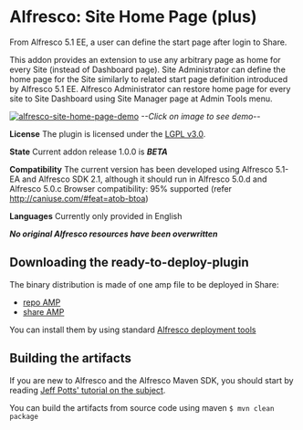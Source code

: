 Alfresco: Site Home Page (plus)
===============================
From Alfresco 5.1 EE, a user can define the start page after login to Share.

This addon provides an extension to use any arbitrary page as home for every Site (instead of Dashboard page). 
Site Administrator can define the home page for the Site similarly to related start page definition introduced by Alfresco 5.1 EE.
Alfresco Administrator can restore home page for every site to Site Dashboard using Site Manager page at Admin Tools menu.

[![alfresco-site-home-page-demo](https://cloud.githubusercontent.com/assets/1818300/10258849/6303c5e4-6962-11e5-997d-a0311d7035f5.png)](https://youtu.be/QJnRbZG-TPw)
*--Click on image to see demo--*

**License**
The plugin is licensed under the [LGPL v3.0](http://www.gnu.org/licenses/lgpl-3.0.html). 

**State**
Current addon release 1.0.0 is ***BETA***

**Compatibility**
The current version has been developed using Alfresco 5.1-EA and Alfresco SDK 2.1, although it should run in Alfresco 5.0.d and Alfresco 5.0.c
Browser compatibility: 95% supported (refer http://caniuse.com/#feat=atob-btoa)

**Languages**
Currently only provided in English

***No original Alfresco resources have been overwritten***

Downloading the ready-to-deploy-plugin
--------------------------------------
The binary distribution is made of one amp file to be deployed in Share:

* [repo AMP](https://github.com/angelborroy/alfresco-site-home-page/releases/download/1.0.0/site-home-page-repo.amp)
* [share AMP](https://github.com/angelborroy/alfresco-site-home-page/releases/download/1.0.0/site-home-page-share.amp)

You can install them by using standard [Alfresco deployment tools](http://docs.alfresco.com/community/tasks/dev-extensions-tutorials-simple-module-install-amp.html)

Building the artifacts
----------------------
If you are new to Alfresco and the Alfresco Maven SDK, you should start by reading [Jeff Potts' tutorial on the subject](http://ecmarchitect.com/alfresco-developer-series-tutorials/maven-sdk/tutorial/tutorial.html).

You can build the artifacts from source code using maven
```$ mvn clean package```
